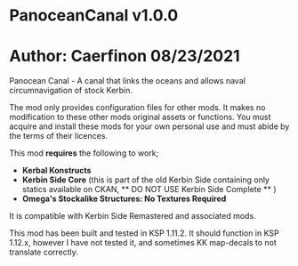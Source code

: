 # PanoceanCanal v1.0.0
# Author: Caerfinon 08/23/2021
Panocean Canal - A canal that links the oceans and allows naval circumnavigation of stock Kerbin.

The mod only provides configuration files for other mods. It makes no modification to these other mods original assets or functions. 
You must acquire and install these mods for your own personal use and must abide by the terms of their licences.  

This mod **requires** the following to work;

- **Kerbal Konstructs**
- **Kerbin Side Core** (this is part of the old Kerbin Side containing only statics available on CKAN, ** DO NOT USE  Kerbin Side Complete ** )
- **Omega's Stockalike Structures: No Textures Required**

It is compatible with Kerbin Side Remastered and associated mods. 

This mod has been built and tested in KSP 1.11.2. It should function in KSP 1.12.x, however I have not tested it, and sometimes KK map-decals to not translate correctly.



